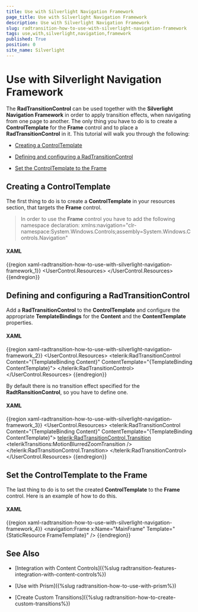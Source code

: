```yaml
---
title: Use with Silverlight Navigation Framework
page_title: Use with Silverlight Navigation Framework
description: Use with Silverlight Navigation Framework
slug: radtransition-how-to-use-with-silverlight-navigation-framework
tags: use,with,silverlight,navigation,framework
published: True
position: 0
site_name: Silverlight
---
```


# Use with Silverlight Navigation Framework


The __RadTransitionControl__ can be used together with the __Silverlight Navigation Framework__ in order to apply transition effects, when navigating from one page to another. The only thing you have to do is to create a __ControlTemplate__ for the __Frame__ control and to place a __RadTransitionControl__ in it. This tutorial will walk you through the following:

* [Creating a ControlTemplate](#creating-a-controltemplate)

* [Defining and configuring a RadTransitionControl](#defining-and-configuring-a-radtransitioncontrol)

* [Set the ControlTemplate to the Frame](#set-the-controltemplate-to-the-frame)

## Creating a ControlTemplate

The first thing to do is to create a __ControlTemplate__ in your resources section, that targets the __Frame__ control.

>In order to use the __Frame__ control you have to add the following namespace declaration:
>	xmlns:navigation="clr-namespace:System.Windows.Controls;assembly=System.Windows.Controls.Navigation"

#### __XAML__

{{region xaml-radtransition-how-to-use-with-silverlight-navigation-framework_1}}
	<UserControl.Resources>
	    <ControlTemplate x:Key="FrameTemplate"
	                    TargetType="navigation:Frame">
	    </ControlTemplate>
	</UserControl.Resources>
{{endregion}}

## Defining and configuring a RadTransitionControl

Add a __RadTransitionControl__ to the __ControlTemplate__ and configure the appropriate __TemplateBindings__ for the __Content__ and the __ContentTemplate__ properties.

#### __XAML__

{{region xaml-radtransition-how-to-use-with-silverlight-navigation-framework_2}}
	<UserControl.Resources>
	    <ControlTemplate x:Key="FrameTemplate"
	            TargetType="navigation:Frame">
	        <telerik:RadTransitionControl Content="{TemplateBinding Content}"
	                            ContentTemplate="{TemplateBinding ContentTemplate}">
	        </telerik:RadTransitionControl>
	    </ControlTemplate>
	</UserControl.Resources>
{{endregion}}

By default there is no transition effect specified for the __RadtRansitionControl__, so you have to define one.

#### __XAML__

{{region xaml-radtransition-how-to-use-with-silverlight-navigation-framework_3}}
	<UserControl.Resources>
	    <ControlTemplate x:Key="FrameTemplate"
	            TargetType="navigation:Frame">
	        <telerik:RadTransitionControl Content="{TemplateBinding Content}"
	                            ContentTemplate="{TemplateBinding ContentTemplate}">
	            <telerik:RadTransitionControl.Transition>
	                <telerikTransitions:MotionBlurredZoomTransition />
	            </telerik:RadTransitionControl.Transition>
	        </telerik:RadTransitionControl>
	    </ControlTemplate>
	</UserControl.Resources>
{{endregion}}

## Set the ControlTemplate to the Frame

The last thing to do is to set the created __ControlTemplate__ to the __Frame__ control. Here is an example of how to do this.

#### __XAML__

{{region xaml-radtransition-how-to-use-with-silverlight-navigation-framework_4}}
	<navigation:Frame x:Name="MainFrame"
	            Template="{StaticResource FrameTemplate}" />
{{endregion}}

## See Also

 * [Integration with Content Controls]({%slug radtransition-features-integration-with-content-controls%})

 * [Use with Prism]({%slug radtransition-how-to-use-with-prism%})

 * [Create Custom Transitions]({%slug radtransition-how-to-create-custom-transitions%})

